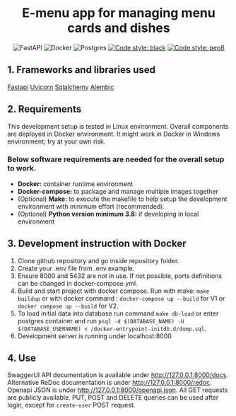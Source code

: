 <h1 align="center">E-menu app for managing menu cards and dishes</h1>

<center>

![FastAPI](https://img.shields.io/badge/fastapi-%23009485.svg?style=for-the-badge&logo=fastapi&logoColor=white) ![Docker](https://img.shields.io/badge/docker-%230db7ed.svg?style=for-the-badge&logo=docker&logoColor=white) ![Postgres](https://img.shields.io/badge/postgres-%23316192.svg?style=for-the-badge&logo=postgresql&logoColor=white) 
<a href="https://github.com/psf/black"><img alt="Code style: black" src="https://img.shields.io/badge/code%20style-black-000000.svg"></a> <a href="https://www.python.org/dev/peps/pep-0008/"><img alt="Code style: pep8" src="https://img.shields.io/badge/code%20style-pep8-orange.svg"></a>

</center>

## 1. Frameworks and libraries used
[Fastapi](https://www.djangoproject.com/)
[Uvicorn](https://www.uvicorn.org/)
[Sqlalchemy](https://www.sqlalchemy.org/)
[Alembic](https://alembic.sqlalchemy.org/)


## 2. Requirements

This development setup is tested in Linux environment. Overall components are deployed in Docker environment. It might work in Docker in Windows environment; try at your own risk.

### Below software requirements are needed for the overall setup to work.
* **Docker:** container runtime environment
* **Docker-compose:** to package and manage multiple images together
* (Optional) **Make:** to execute the makefile to help setup the development environment with minimum effort (recommended).
* (Optional) **Python version minimum 3.8:** if developing in local environment

## 3. Development instruction with Docker

1. Clone github repository and go inside repository folder.
2. Create your .env file from .env.example.
3. Ensure 8000 and 5432 are not in use. If not possible, ports definitions can be changed in docker-compose.yml.
4. Build and start project with docker compose. Run with make: `make buildup` or with docker command : `docker-compose up --build` for V1 or `docker compose up --build` for V2.
5. To load initial data into database run command `make db-load` or enter postgres container and run `psql -d $(DATABASE_NAME) -U $(DATABASE_USERNAME) < /docker-entrypoint-initdb.d/dump.sql`.
6. Development server is running under localhost:8000

## 4. Use
SwaggerUI API documentation is available under http://127.0.0.1:8000/docs.
Alternative ReDoc documentation is under http://127.0.0.1:8000/redoc.
Openapi JSON is under http://127.0.0.1:8000/openapi.json. 
All GET requests are publicly available. PUT, POST and DELETE queries can be used after login, except for `create-user` POST request.
